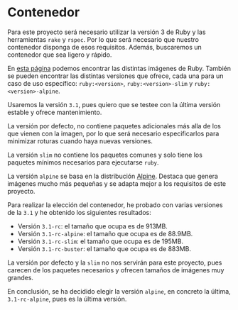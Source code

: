 # Contenedor

Para este proyecto será necesario utilizar la versión 3 de Ruby y las herramientas `rake` y `rspec`.
Por lo que será necesario que nuestro contenedor disponga de esos requisitos.
Además, buscaremos un contenedor que sea ligero y rápido.

En [esta página](https://hub.docker.com/_/ruby) podemos encontrar las distintas imágenes de Ruby.
También se pueden encontrar las distintas versiones que ofrece, cada una para un caso de uso específico: 
`ruby:<version>`, `ruby:<version>-slim` y `ruby:<version>-alpine`.

Usaremos la versión `3.1`, pues quiero que se testee con la última versión estable y ofrece mantenimiento.

La versión por defecto, no contiene paquetes adicionales más alla de los que vienen con la imagen, por lo que será
necesario especificarlos para minimizar roturas cuando haya nuevas versiones. 

La versión `slim` no contiene los paquetes comunes y solo tiene los paquetes mínimos necesarios para ejecutarse `ruby`.

La versión `alpine` se basa en la distribución [Alpine](https://www.alpinelinux.org/). Destaca que genera 
imágenes mucho más pequeñas y se adapta mejor a los requisitos de este proyecto.

Para realizar la elección del contenedor, he probado con varias versiones de la `3.1` y he obtenido los siguientes resultados:

- Versión `3.1-rc`: el tamaño que ocupa es de 913MB.
- Versión `3.1-rc-alpine`: el tamaño que ocupa es de 88.9MB.
- Versión `3.1-rc-slim`: el tamaño que ocupa es de 195MB.
- Versión `3.1-rc-buster`: el tamaño que ocupa es de 883MB.

La versión por defecto y la `slim` no nos servirán para este proyecto, pues carecen de los paquetes necesarios y 
ofrecen tamaños de imágenes muy grandes.

En conclusión, se ha decidido elegir la versión `alpine`, en concreto la última, `3.1-rc-alpine`, pues es la última versión.